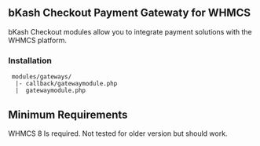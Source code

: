 ## bKash Checkout Payment Gatewaty for WHMCS

bKash Checkout modules allow you to integrate payment solutions with the WHMCS
platform.



### Installation

```
 modules/gateways/
  |- callback/gatewaymodule.php
  |  gatewaymodule.php
```

## Minimum Requirements ##

WHMCS 8 Is required. Not tested for older version but should work.